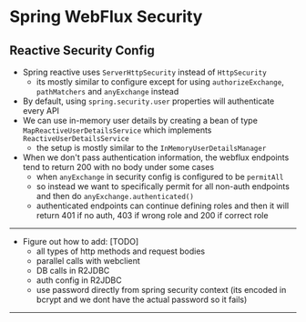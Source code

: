 # Spring WebFlux Security

## Reactive Security Config

- Spring reactive uses `ServerHttpSecurity` instead of `HttpSecurity`
  - its mostly similar to configure except for using `authorizeExchange`, `pathMatchers` and `anyExchange` instead
- By default, using `spring.security.user` properties will authenticate every API
- We can use in-memory user details by creating a bean of type `MapReactiveUserDetailsService` which implements `ReactiveUserDetailsService`
  - the setup is mostly similar to the `InMemoryUserDetailsManager`
- When we don't pass authentication information, the webflux endpoints tend to return 200 with no body under some cases
  - when `anyExchange` in security config is configured to be `permitAll`
  - so instead we want to specifically permit for all non-auth endpoints and then do `anyExchange.authenticated()`
  - authenticated endpoints can continue defining roles and then it will return 401 if no auth, 403 if wrong role and 200 if correct role

---

- Figure out how to add: [TODO]
  - all types of http methods and request bodies
  - parallel calls with webclient
  - DB calls in R2JDBC
  - auth config in R2JDBC
  - use password directly from spring security context (its encoded in bcrypt and we dont have the actual password so it fails)

---
